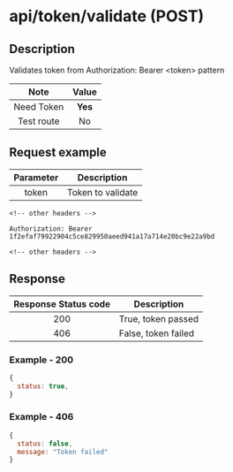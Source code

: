 # api/token/validate (POST)

## Description

Validates token from Authorization: Bearer &lt;token> pattern

|    Note    |  Value  |
| :--------: | :-----: |
| Need Token | **Yes** |
| Test route |   No    |

## Request example

| Parameter | Description       |
| :-------: | ----------------- |
|   token   | Token to validate |

```http
<!-- other headers -->

Authorization: Bearer 1f2efaf79922904c5ce829950aeed941a17a714e20bc9e22a9bd

<!-- other headers -->
```

## Response

| Response Status code | Description         |
| :------------------: | ------------------- |
|         200          | True, token passed  |
|         406          | False, token failed |

### Example - 200

```js
{
  status: true,
}
```

### Example - 406

```js
{
  status: false,
  message: "Token failed"
}
```
